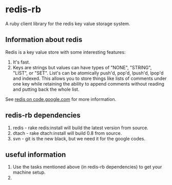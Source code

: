 # redis-rb

A ruby client library for the redis key value storage system.

## Information about redis

Redis is a key value store with some interesting features:
1. It's fast.
2. Keys are strings but values can have types of "NONE", "STRING", "LIST",  or "SET".  List's can be atomically push'd, pop'd, lpush'd, lpop'd and indexed.  This allows you to store things like lists of comments under one key while retaining the ability to append comments without reading and putting back the whole list.

See [redis on code.google.com](http://code.google.com/p/redis/wiki/README) for more information.

## redis-rb dependencies

1. redis - rake redis:install will build the latest version from source.
2. dtach - rake dtach:install will build 0.8 from source.
3. svn - git is the new black, but we need it for the google codes.


## useful information

1. Use the tasks mentioned above (in redis-rb dependencies) to get your machine setup.
2. 
